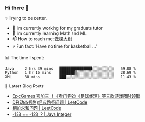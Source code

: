 ### Hi there 👋

✨Trying to be better.

<!--
- 😄 Pronouns: ...
- 👯 I’m looking to collaborate on ...
- 🤔 I’m looking for help with ...
- 💬 Ask me about ...
-->

- 🔭 I’m currently working for my graduate tutor
- 🌱 I’m currently learning Math and ML
- 📫 How to reach me: [做棵大树](https://beatree.cn)
- ⚡ Fun fact: 'Have no time for basketball ...'

📊 The time I spent:

<!--START_SECTION:waka-->
```text
Java     2 hrs 39 mins   ███████████████░░░░░░░░░░   59.88 % 
Python   1 hr 16 mins    ███████▒░░░░░░░░░░░░░░░░░   28.69 % 
XML      30 mins         ███░░░░░░░░░░░░░░░░░░░░░░   11.43 % 
```
<!--END_SECTION:waka-->

👀 Latest Blog Posts

<!-- BLOG-POST-LIST:START -->
- [EpicGames 喜加三 ！《看门狗2》《足球经理》等三款游戏限时领取](https://beatree.cn/epicgames-%e5%96%9c%e5%8a%a0%e4%b8%89-%ef%bc%81%e3%80%8a%e7%9c%8b%e9%97%a8%e7%8b%972%e3%80%8b%e3%80%8a%e8%b6%b3%e7%90%83%e7%bb%8f%e7%90%86%e3%80%8b%e7%ad%89%e4%b8%89%e6%ac%be%e6%b8%b8%e6%88%8f.html)
- [DP(动态规划)经典路径问题 | LeetCode](https://beatree.cn/dp%e5%8a%a8%e6%80%81%e8%a7%84%e5%88%92%e7%bb%8f%e5%85%b8%e8%b7%af%e5%be%84%e9%97%ae%e9%a2%98-leetcode.html)
- [相加求和问题 | LeetCode](https://beatree.cn/%e7%9b%b8%e5%8a%a0%e6%b1%82%e5%92%8c%e9%97%ae%e9%a2%98-leetcode.html)
- [-128 == -128 ？| Java Integer](https://beatree.cn/128-128-%ef%bc%9f-java-integer.html)
<!-- BLOG-POST-LIST:END -->
